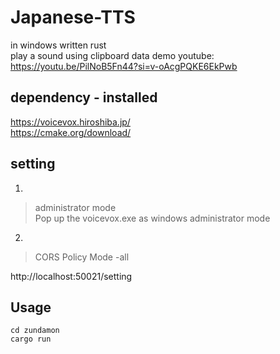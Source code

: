 # Japanese-TTS
in windows written rust  
play a sound using clipboard data
demo youtube: https://youtu.be/PilNoB5Fn44?si=v-oAcgPQKE6EkPwb

## dependency - installed  
https://voicevox.hiroshiba.jp/  
https://cmake.org/download/

## setting  
1. 

> administrator mode  
Pop up the voicevox.exe as windows administrator mode

2.  

> CORS Policy Mode -all

http://localhost:50021/setting
   
## Usage
```
cd zundamon
cargo run
```
